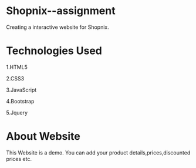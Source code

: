 # Shopnix--assignment
Creating a interactive website for Shopnix.

# Technologies Used
1.HTML5

2.CSS3

3.JavaScript

4.Bootstrap

5.Jquery


# About Website
This Website is a demo.
You can add your product details,prices,discounted prices etc.
